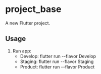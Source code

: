 # project_base

A new Flutter project.

## Usage

1.  Run app:
    - Develop: flutter run --flavor Develop
    - Staging: flutter run --flavor Staging
    - Product: flutter run --flavor Product
